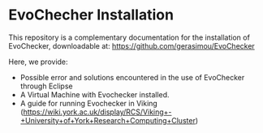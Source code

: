 # EvoChecher Installation

This repository is a complementary documentation for the installation of EvoChecker, downloadable at:
https://github.com/gerasimou/EvoChecker

Here, we provide:
- Possible error and solutions encountered in the use of EvoChecker through Eclipse
- A Virtual Machine with Evochecker installed.
- A guide for running Evochecker in Viking (https://wiki.york.ac.uk/display/RCS/Viking+-+University+of+York+Research+Computing+Cluster)
